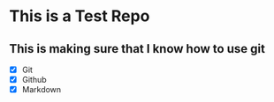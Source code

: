 # This is a Test Repo
## This is making sure that I know how to use git

- [x] Git
- [x] Github
- [x] Markdown

